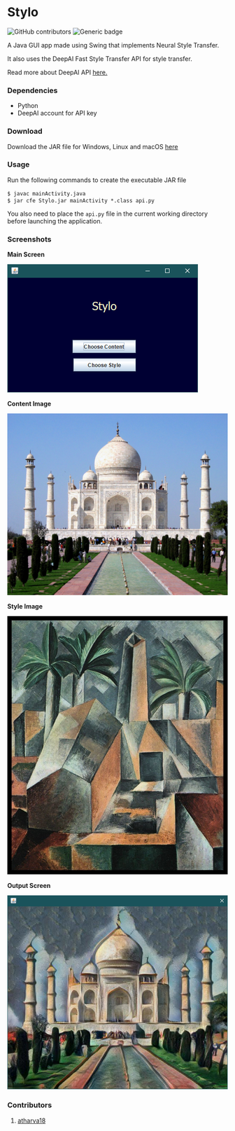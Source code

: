 # Stylo
![GitHub contributors](https://img.shields.io/github/contributors/atharva-18/Stylo.svg) ![Generic badge](https://img.shields.io/badge/jdk-11.0.3-Blue.svg)

A Java GUI app made using Swing that implements Neural Style Transfer.

It also uses the DeepAI Fast Style Transfer API for style transfer.

Read more about DeepAI API <a href="https://deepai.org/machine-learning-model/fast-style-transfer" target="_blank">here.</a>

### Dependencies
<ul>
  <li>Python</li>
  <li>DeepAI account for API key</li>
</ul>

### Download 

Download the JAR file for Windows, Linux and macOS <a href="https://github.com/atharva-18/Stylo/releases/download/1.0/Stylo.jar" target="_blank">here</a>

### Usage 

Run the following commands to create the executable JAR file

```
$ javac mainActivity.java
$ jar cfe Stylo.jar mainActivity *.class api.py
```
You also need to place the ```api.py``` file in the current working directory before launching the application.

### Screenshots<br>

<b>Main Screen</b>

![Main screen](images/screen_1.png)
<br>

<b>Content Image</b>

![Content](images/content.jpg)

<b>Style Image</b>

![Style](images/style.jpg)

<b>Output Screen</b>

![Output](images/screen_2.png)

### Contributors

1. <a href="https://github.com/atharva-18" target="_blank">atharva18</a>
